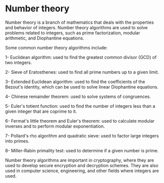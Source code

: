 # Number theory 
Number theory is a branch of mathematics that deals with the properties and behavior of integers. Number theory algorithms are used to solve problems related to integers, such as prime factorization, modular arithmetic, and Diophantine equations.

Some common number theory algorithms include:

1- Euclidean algorithm: used to find the greatest common divisor (GCD) of two integers.

2- Sieve of Eratosthenes: used to find all prime numbers up to a given limit.

3- Extended Euclidean algorithm: used to find the coefficients of the Bezout's identity, which can be used to solve linear Diophantine equations.

4- Chinese remainder theorem: used to solve systems of congruences.

5- Euler's totient function: used to find the number of integers less than a given integer that are coprime to it.

6- Fermat's little theorem and Euler's theorem: used to calculate modular inverses and to perform modular exponentiation.

7- Pollard's rho algorithm and quadratic sieve: used to factor large integers into primes.

8- Miller-Rabin primality test: used to determine if a given number is prime.

Number theory algorithms are important in cryptography, where they are used to develop secure encryption and decryption schemes. They are also used in computer science, engineering, and other fields where integers are used.
